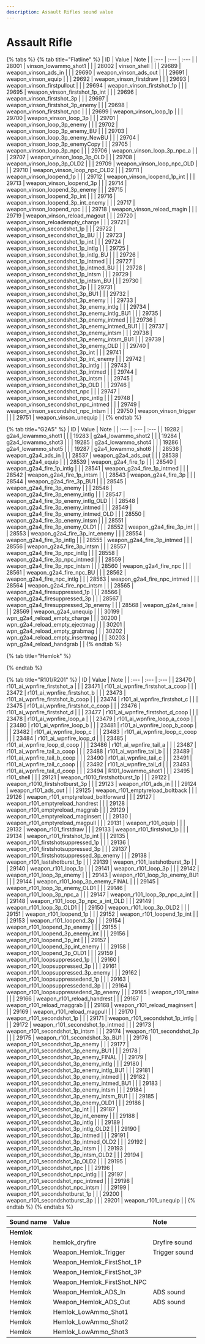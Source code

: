 ```yaml
---
description: Assault Rifles sound value
---
```


# Assault Rifle

{% tabs %}
{% tab title="Flatline" %}
| ID | Value | Note |
| :--- | :--- | :--- |
| 28001 | vinson\_lowammo\_shot1 |  |
| 28002 | vinson\_shell |  |
| 29689 | weapon\_vinson\_ads\_in |  |
| 29690 | weapon\_vinson\_ads\_out |  |
| 29691 | weapon\_vinson\_equip |  |
| 29692 | weapon\_vinson\_firstdraw |  |
| 29693 | weapon\_vinson\_firstpullout |  |
| 29694 | weapon\_vinson\_firstshot\_1p |  |
| 29695 | weapon\_vinson\_firstshot\_1p\_int |  |
| 29696 | weapon\_vinson\_firstshot\_3p |  |
| 29697 | weapon\_vinson\_firstshot\_3p\_enemy |  |
| 29698 | weapon\_vinson\_firstshot\_npc |  |
| 29699 | weapon\_vinson\_loop\_1p |  |
| 29700 | weapon\_vinson\_loop\_3p |  |
| 29701 | weapon\_vinson\_loop\_3p\_enemy |  |
| 29702 | weapon\_vinson\_loop\_3p\_enemy\_BU |  |
| 29703 | weapon\_vinson\_loop\_3p\_enemy\_NewBU |  |
| 29704 | weapon\_vinson\_loop\_3p\_enemyCopy |  |
| 29705 | weapon\_vinson\_loop\_3p\_npc |  |
| 29706 | weapon\_vinson\_loop\_3p\_npc\_a |  |
| 29707 | weapon\_vinson\_loop\_3p\_OLD |  |
| 29708 | weapon\_vinson\_loop\_3p\_OLD2 |  |
| 29709 | weapon\_vinson\_loop\_npc\_OLD |  |
| 29710 | weapon\_vinson\_loop\_npc\_OLD2 |  |
| 29711 | weapon\_vinson\_loopend\_1p |  |
| 29712 | weapon\_vinson\_loopend\_1p\_int |  |
| 29713 | weapon\_vinson\_loopend\_3p |  |
| 29714 | weapon\_vinson\_loopend\_3p\_enemy |  |
| 29715 | weapon\_vinson\_loopend\_3p\_int |  |
| 29716 | weapon\_vinson\_loopend\_3p\_int\_enemy |  |
| 29717 | weapon\_vinson\_loopend\_npc |  |
| 29718 | weapon\_vinson\_reload\_magin |  |
| 29719 | weapon\_vinson\_reload\_magout |  |
| 29720 | weapon\_vinson\_reloadempty\_charge |  |
| 29721 | weapon\_vinson\_secondshot\_1p |  |
| 29722 | weapon\_vinson\_secondshot\_1p\_BU |  |
| 29723 | weapon\_vinson\_secondshot\_1p\_int |  |
| 29724 | weapon\_vinson\_secondshot\_1p\_intlg |  |
| 29725 | weapon\_vinson\_secondshot\_1p\_intlg\_BU |  |
| 29726 | weapon\_vinson\_secondshot\_1p\_intmed |  |
| 29727 | weapon\_vinson\_secondshot\_1p\_intmed\_BU |  |
| 29728 | weapon\_vinson\_secondshot\_1p\_intsm |  |
| 29729 | weapon\_vinson\_secondshot\_1p\_intsm\_BU |  |
| 29730 | weapon\_vinson\_secondshot\_3p |  |
| 29731 | weapon\_vinson\_secondshot\_3p\_BU1 |  |
| 29732 | weapon\_vinson\_secondshot\_3p\_enemy |  |
| 29733 | weapon\_vinson\_secondshot\_3p\_enemy\_intlg |  |
| 29734 | weapon\_vinson\_secondshot\_3p\_enemy\_intlg\_BU1 |  |
| 29735 | weapon\_vinson\_secondshot\_3p\_enemy\_intmed |  |
| 29736 | weapon\_vinson\_secondshot\_3p\_enemy\_intmed\_BU1 |  |
| 29737 | weapon\_vinson\_secondshot\_3p\_enemy\_intsm |  |
| 29738 | weapon\_vinson\_secondshot\_3p\_enemy\_intsm\_BU1 |  |
| 29739 | weapon\_vinson\_secondshot\_3p\_enemy\_OLD |  |
| 29740 | weapon\_vinson\_secondshot\_3p\_int |  |
| 29741 | weapon\_vinson\_secondshot\_3p\_int\_enemy |  |
| 29742 | weapon\_vinson\_secondshot\_3p\_intlg |  |
| 29743 | weapon\_vinson\_secondshot\_3p\_intmed |  |
| 29744 | weapon\_vinson\_secondshot\_3p\_intsm |  |
| 29745 | weapon\_vinson\_secondshot\_3p\_OLD |  |
| 29746 | weapon\_vinson\_secondshot\_npc |  |
| 29747 | weapon\_vinson\_secondshot\_npc\_intlg |  |
| 29748 | weapon\_vinson\_secondshot\_npc\_intmed |  |
| 29749 | weapon\_vinson\_secondshot\_npc\_intsm |  |
| 29750 | weapon\_vinson\_trigger |  |
| 29751 | weapon\_vinson\_unequip |  |
{% endtab %}

{% tab title="G2A5" %}
| ID | Value | Note |
| :--- | :--- | :--- |
| 19282 | g2a4\_lowammo\_shot1 |  |
| 19283 | g2a4\_lowammo\_shot2 |  |
| 19284 | g2a4\_lowammo\_shot3 |  |
| 19285 | g2a4\_lowammo\_shot4 |  |
| 19286 | g2a4\_lowammo\_shot5 |  |
| 19287 | g2a4\_lowammo\_shot6 |  |
| 28536 | weapon\_g2a4\_ads\_in |  |
| 28537 | weapon\_g2a4\_ads\_out |  |
| 28538 | weapon\_g2a4\_equip |  |
| 28539 | weapon\_g2a4\_fire\_1p |  |
| 28540 | weapon\_g2a4\_fire\_1p\_intlg |  |
| 28541 | weapon\_g2a4\_fire\_1p\_intmed |  |
| 28542 | weapon\_g2a4\_fire\_1p\_intsm |  |
| 28543 | weapon\_g2a4\_fire\_3p |  |
| 28544 | weapon\_g2a4\_fire\_3p\_BU1 |  |
| 28545 | weapon\_g2a4\_fire\_3p\_enemy |  |
| 28546 | weapon\_g2a4\_fire\_3p\_enemy\_intlg |  |
| 28547 | weapon\_g2a4\_fire\_3p\_enemy\_intlg\_OLD |  |
| 28548 | weapon\_g2a4\_fire\_3p\_enemy\_intmed |  |
| 28549 | weapon\_g2a4\_fire\_3p\_enemy\_intmed\_OLD |  |
| 28550 | weapon\_g2a4\_fire\_3p\_enemy\_intsm |  |
| 28551 | weapon\_g2a4\_fire\_3p\_enemy\_OLD1 |  |
| 28552 | weapon\_g2a4\_fire\_3p\_int |  |
| 28553 | weapon\_g2a4\_fire\_3p\_int\_enemy |  |
| 28554 | weapon\_g2a4\_fire\_3p\_intlg |  |
| 28555 | weapon\_g2a4\_fire\_3p\_intmed |  |
| 28556 | weapon\_g2a4\_fire\_3p\_intsm |  |
| 28557 | weapon\_g2a4\_fire\_3p\_npc\_intlg |  |
| 28558 | weapon\_g2a4\_fire\_3p\_npc\_intmed |  |
| 28559 | weapon\_g2a4\_fire\_3p\_npc\_intsm |  |
| 28560 | weapon\_g2a4\_fire\_npc |  |
| 28561 | weapon\_g2a4\_fire\_npc\_BU |  |
| 28562 | weapon\_g2a4\_fire\_npc\_intlg |  |
| 28563 | weapon\_g2a4\_fire\_npc\_intmed |  |
| 28564 | weapon\_g2a4\_fire\_npc\_intsm |  |
| 28565 | weapon\_g2a4\_firesuppressed\_1p |  |
| 28566 | weapon\_g2a4\_firesuppressed\_3p |  |
| 28567 | weapon\_g2a4\_firesuppressed\_3p\_enemy |  |
| 28568 | weapon\_g2a4\_raise |  |
| 28569 | weapon\_g2a4\_unequip |  |
| 30199 | wpn\_g2a4\_reload\_empty\_charge |  |
| 30200 | wpn\_g2a4\_reload\_empty\_ejectmag |  |
| 30201 | wpn\_g2a4\_reload\_empty\_grabmag |  |
| 30202 | wpn\_g2a4\_reload\_empty\_insertmag |  |
| 30203 | wpn\_g2a4\_reload\_handgrab |  |
{% endtab %}

{% tab title="Hemlok" %}

{% endtab %}

{% tab title="R101/R201" %}
| ID | Value | Note |
| :--- | :--- | :--- |
| 23470 | r101\_ai\_wpnfire\_firstshot\_a |  |
| 23471 | r101\_ai\_wpnfire\_firstshot\_a\_coop |  |
| 23472 | r101\_ai\_wpnfire\_firstshot\_b |  |
| 23473 | r101\_ai\_wpnfire\_firstshot\_b\_coop |  |
| 23474 | r101\_ai\_wpnfire\_firstshot\_c |  |
| 23475 | r101\_ai\_wpnfire\_firstshot\_c\_coop |  |
| 23476 | r101\_ai\_wpnfire\_firstshot\_d |  |
| 23477 | r101\_ai\_wpnfire\_firstshot\_d\_coop |  |
| 23478 | r101\_ai\_wpnfire\_loop\_a |  |
| 23479 | r101\_ai\_wpnfire\_loop\_a\_coop |  |
| 23480 | r101\_ai\_wpnfire\_loop\_b |  |
| 23481 | r101\_ai\_wpnfire\_loop\_b\_coop |  |
| 23482 | r101\_ai\_wpnfire\_loop\_c |  |
| 23483 | r101\_ai\_wpnfire\_loop\_c\_coop |  |
| 23484 | r101\_ai\_wpnfire\_loop\_d |  |
| 23485 | r101\_ai\_wpnfire\_loop\_d\_coop |  |
| 23486 | r101\_ai\_wpnfire\_tail\_a |  |
| 23487 | r101\_ai\_wpnfire\_tail\_a\_coop |  |
| 23488 | r101\_ai\_wpnfire\_tail\_b |  |
| 23489 | r101\_ai\_wpnfire\_tail\_b\_coop |  |
| 23490 | r101\_ai\_wpnfire\_tail\_c |  |
| 23491 | r101\_ai\_wpnfire\_tail\_c\_coop |  |
| 23492 | r101\_ai\_wpnfire\_tail\_d |  |
| 23493 | r101\_ai\_wpnfire\_tail\_d\_coop |  |
| 23494 | R101\_lowammo\_shot1 |  |
| 23495 | r101\_shell |  |
| 29121 | weapon\_r1010\_firstshotburst\_1p |  |
| 29122 | weapon\_r1010\_firstshotburst\_3p |  |
| 29123 | weapon\_r101\_ads\_in |  |
| 29124 | weapon\_r101\_ads\_out |  |
| 29125 | weapon\_r101\_emptyreload\_boltback |  |
| 29126 | weapon\_r101\_emptyreload\_boltforward |  |
| 29127 | weapon\_r101\_emptyreload\_handrest |  |
| 29128 | weapon\_r101\_emptyreload\_maggrab |  |
| 29129 | weapon\_r101\_emptyreload\_maginsert |  |
| 29130 | weapon\_r101\_emptyreload\_magpull |  |
| 29131 | weapon\_r101\_equip |  |
| 29132 | weapon\_r101\_firstdraw |  |
| 29133 | weapon\_r101\_firstshot\_1p |  |
| 29134 | weapon\_r101\_firstshot\_1p\_int |  |
| 29135 | weapon\_r101\_firstshotsuppressed\_1p |  |
| 29136 | weapon\_r101\_firstshotsuppressed\_3p |  |
| 29137 | weapon\_r101\_firstshotsuppressed\_3p\_enemy |  |
| 29138 | weapon\_r101\_lastshotburst\_1p |  |
| 29139 | weapon\_r101\_lastshotburst\_3p |  |
| 29140 | weapon\_r101\_loop\_1p |  |
| 29141 | weapon\_r101\_loop\_3p |  |
| 29142 | weapon\_r101\_loop\_3p\_enemy |  |
| 29143 | weapon\_r101\_loop\_3p\_enemy\_BU1 |  |
| 29144 | weapon\_r101\_loop\_3p\_enemy\_FINAL |  |
| 29145 | weapon\_r101\_loop\_3p\_enemy\_OLD1 |  |
| 29146 | weapon\_r101\_loop\_3p\_npc\_a |  |
| 29147 | weapon\_r101\_loop\_3p\_npc\_a\_int |  |
| 29148 | weapon\_r101\_loop\_3p\_npc\_a\_int\_OLD |  |
| 29149 | weapon\_r101\_loop\_3p\_OLD1 |  |
| 29150 | weapon\_r101\_loop\_3p\_OLD2 |  |
| 29151 | weapon\_r101\_loopend\_1p |  |
| 29152 | weapon\_r101\_loopend\_1p\_int |  |
| 29153 | weapon\_r101\_loopend\_3p |  |
| 29154 | weapon\_r101\_loopend\_3p\_enemy |  |
| 29155 | weapon\_r101\_loopend\_3p\_enemy\_int |  |
| 29156 | weapon\_r101\_loopend\_3p\_int |  |
| 29157 | weapon\_r101\_loopend\_3p\_int\_enemy |  |
| 29158 | weapon\_r101\_loopend\_3p\_OLD1 |  |
| 29159 | weapon\_r101\_loopsuppressed\_1p |  |
| 29160 | weapon\_r101\_loopsuppressed\_3p |  |
| 29161 | weapon\_r101\_loopsuppressed\_3p\_enemy |  |
| 29162 | weapon\_r101\_loopsuppressedend\_1p |  |
| 29163 | weapon\_r101\_loopsuppressedend\_3p |  |
| 29164 | weapon\_r101\_loopsuppressedend\_3p\_enemy |  |
| 29165 | weapon\_r101\_raise |  |
| 29166 | weapon\_r101\_reload\_handrest |  |
| 29167 | weapon\_r101\_reload\_maggrab |  |
| 29168 | weapon\_r101\_reload\_maginsert |  |
| 29169 | weapon\_r101\_reload\_magpull |  |
| 29170 | weapon\_r101\_secondshot\_1p |  |
| 29171 | weapon\_r101\_secondshot\_1p\_intlg |  |
| 29172 | weapon\_r101\_secondshot\_1p\_intmed |  |
| 29173 | weapon\_r101\_secondshot\_1p\_intsm |  |
| 29174 | weapon\_r101\_secondshot\_3p |  |
| 29175 | weapon\_r101\_secondshot\_3p\_BU1 |  |
| 29176 | weapon\_r101\_secondshot\_3p\_enemy |  |
| 29177 | weapon\_r101\_secondshot\_3p\_enemy\_BU1 |  |
| 29178 | weapon\_r101\_secondshot\_3p\_enemy\_FINAL |  |
| 29179 | weapon\_r101\_secondshot\_3p\_enemy\_intlg |  |
| 29180 | weapon\_r101\_secondshot\_3p\_enemy\_intlg\_BU1 |  |
| 29181 | weapon\_r101\_secondshot\_3p\_enemy\_intmed |  |
| 29182 | weapon\_r101\_secondshot\_3p\_enemy\_intmed\_BU1 |  |
| 29183 | weapon\_r101\_secondshot\_3p\_enemy\_intsm |  |
| 29184 | weapon\_r101\_secondshot\_3p\_enemy\_intsm\_BU1 |  |
| 29185 | weapon\_r101\_secondshot\_3p\_enemy\_OLD1 |  |
| 29186 | weapon\_r101\_secondshot\_3p\_int |  |
| 29187 | weapon\_r101\_secondshot\_3p\_int\_enemy |  |
| 29188 | weapon\_r101\_secondshot\_3p\_intlg |  |
| 29189 | weapon\_r101\_secondshot\_3p\_intlg\_OLD2 |  |
| 29190 | weapon\_r101\_secondshot\_3p\_intmed |  |
| 29191 | weapon\_r101\_secondshot\_3p\_intmed\_OLD2 |  |
| 29192 | weapon\_r101\_secondshot\_3p\_intsm |  |
| 29193 | weapon\_r101\_secondshot\_3p\_intsm\_OLD2 |  |
| 29194 | weapon\_r101\_secondshot\_3p\_OLD2 |  |
| 29195 | weapon\_r101\_secondshot\_npc |  |
| 29196 | weapon\_r101\_secondshot\_npc\_intlg |  |
| 29197 | weapon\_r101\_secondshot\_npc\_intmed |  |
| 29198 | weapon\_r101\_secondshot\_npc\_intsm |  |
| 29199 | weapon\_r101\_secondshotburst\_1p |  |
| 29200 | weapon\_r101\_secondshotburst\_3p |  |
| 29201 | weapon\_r101\_unequip |  |
{% endtab %}
{% endtabs %}

| Sound name | Value | Note |
| :--- | :--- | :--- |
| **Hemlok** |  |  |
| Hemlok | hemlok\_dryfire | Dryfire sound |
| Hemlok | Weapon\_Hemlok\_Trigger | Trigger sound |
| Hemlok | Weapon\_Hemlok\_FirstShot\_1P |  |
| Hemlok | Weapon\_Hemlok\_FirstShot\_3P |  |
| Hemlok | Weapon\_Hemlok\_FirstShot\_NPC |  |
| Hemlok | Weapon\_Hemlok\_ADS\_In | ADS sound |
| Hemlok | Weapon\_Hemlok\_ADS\_Out | ADS sound |
| Hemlok | Hemlok\_LowAmmo\_Shot1 |  |
| Hemlok | Hemlok\_LowAmmo\_Shot2 |  |
| Hemlok | Hemlok\_LowAmmo\_Shot3 |  |

## 

